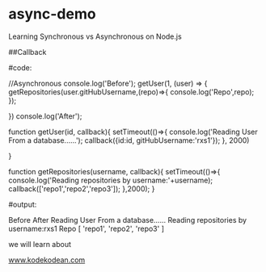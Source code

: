 # async-demo
Learning Synchronous vs Asynchronous on Node.js  

##Callback


#code:

//Asynchronous
console.log('Before');
getUser(1, (user) => {
    getRepositories(user.gitHubUsername,(repo)=>{
        console.log('Repo',repo);
    });

})
console.log('After');


function getUser(id, callback){
    setTimeout(()=>{
        console.log('Reading User From a database......');
        callback({id:id, gitHubUsername:'rxs1'});
    }, 2000)
    
}

function getRepositories(username, callback){
    setTimeout(()=>{
        console.log('Reading repositories by username:'+username);
        callback(['repo1','repo2','repo3']);
    },2000);
}


#output:

Before
After
Reading User From a database......
Reading repositories by username:rxs1
Repo [ 'repo1', 'repo2', 'repo3' ]

we will learn about



www.kodekodean.com
